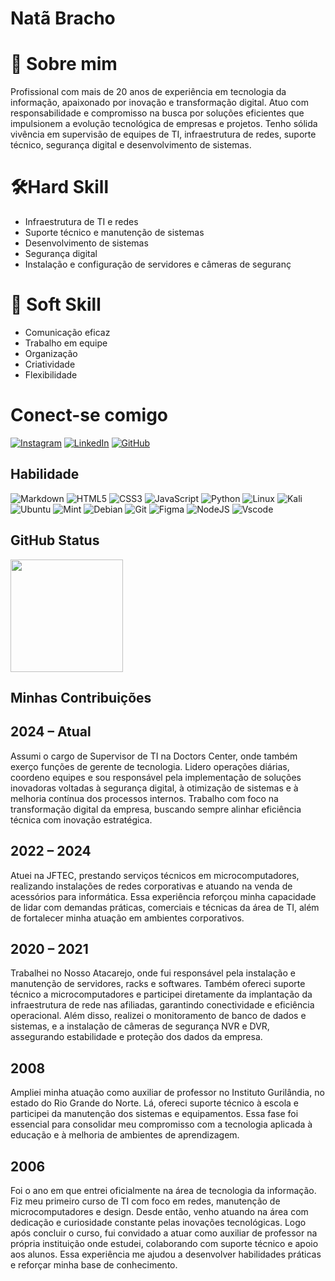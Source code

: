 # Natã Bracho
# 💼 Sobre mim
Profissional com mais de 20 anos de experiência em tecnologia da informação, apaixonado por inovação e transformação digital. Atuo com responsabilidade e compromisso na busca por soluções eficientes que impulsionem a evolução tecnológica de empresas e projetos. Tenho sólida vivência em supervisão de equipes de TI, infraestrutura de redes, suporte técnico, segurança digital e desenvolvimento de sistemas.

# 🛠️Hard Skill
- Infraestrutura de TI e redes
- Suporte técnico e manutenção de sistemas
- Desenvolvimento de sistemas
- Segurança digital
- Instalação e configuração de servidores e câmeras de seguranç
# 🤝 Soft Skill
- Comunicação eficaz
- Trabalho em equipe
- Organização
- Criatividade
- Flexibilidade

# Conect-se comigo

[![Instagram](https://img.shields.io/badge/-Instagram-%23E4405F?style=for-the-badge&logo=instagram&logoColor=white)](https://www.instagram.com/natan_baracho)
[![LinkedIn](https://img.shields.io/badge/LinkedIn-0077B5?style=for-the-badge&logo=linkedin&logoColor=white)](https://www.linkedin.com/in/natã-baracho-7a997934a)
[![GitHub](https://img.shields.io/badge/GitHub-100000?style=for-the-badge&logo=github&logoColor=white)](https://github.com/NatBaracho)

## Habilidade
![Markdown](https://img.shields.io/badge/Markdown-000?style=for-the-badge&logo=markdown)
![HTML5](https://img.shields.io/badge/HTML5-E34F26?style=for-the-badge&logo=html5&logoColor=white)
![CSS3](https://img.shields.io/badge/CSS3-1572B6?style=for-the-badge&logo=css3&logoColor=white)
![JavaScript](https://img.shields.io/badge/JavaScript-F7DF1E?style=for-the-badge&logo=javascript&logoColor=black)
![Python](https://img.shields.io/badge/python-3670A0?style=for-the-badge&logo=python&logoColor=ffdd54)
![Linux](https://img.shields.io/badge/Linux-000?style=for-the-badge&logo=linux&logoColor=FCC624)
![Kali](https://img.shields.io/badge/Kali-268BEE?style=for-the-badge&logo=kalilinux&logoColor=white)
![Ubuntu](https://img.shields.io/badge/Ubuntu-35495E?style=for-the-badge&logo=ubuntu&logoColor=2CA5E0)
![Mint](https://img.shields.io/badge/Linux%20Mint-87CF3E?style=for-the-badge&logo=Linux%20Mint&logoColor=white)
![Debian](https://img.shields.io/badge/Debian-D70A53?style=for-the-badge&logo=debian&logoColor=white)
![Git](https://img.shields.io/badge/GIT-E44C30?style=for-the-badge&logo=git&logoColor=white)
![Figma](https://img.shields.io/badge/Figma-696969?style=for-the-badge&logo=figma&logoColor=figma)
![NodeJS](https://img.shields.io/badge/node.js-6DA55F?style=for-the-badge&logo=node.js&logoColor=white)
![Vscode](https://img.shields.io/badge/Vscode-007ACC?style=for-the-badge&logo=visual-studio-code&logoColor=white)


## GitHub Status
<a href="https://github.com/anuraghazra/github-readme-stat">
  <img height=180 align="center" src="https://github-readme-stats.vercel.app/api/top-langs/?username=NathaliaCout&layout=compact&theme=radical&langs_count=8&card_width=320" />
</a>

## Minhas Contribuições
## 2024 – Atual
Assumi o cargo de Supervisor de TI na Doctors Center, onde também exerço funções de gerente de tecnologia. Lidero operações diárias, coordeno equipes e sou responsável pela implementação de soluções inovadoras voltadas à segurança digital, à otimização de sistemas e à melhoria contínua dos processos internos. Trabalho com foco na transformação digital da empresa, buscando sempre alinhar eficiência técnica com inovação estratégica.
## 2022 – 2024
Atuei na JFTEC, prestando serviços técnicos em microcomputadores, realizando instalações de redes corporativas e atuando na venda de acessórios para informática. Essa experiência reforçou minha capacidade de lidar com demandas práticas, comerciais e técnicas da área de TI, além de fortalecer minha atuação em ambientes corporativos.
## 2020 – 2021
Trabalhei no Nosso Atacarejo, onde fui responsável pela instalação e manutenção de servidores, racks e softwares. Também ofereci suporte técnico a microcomputadores e participei diretamente da implantação da infraestrutura de rede nas afiliadas, garantindo conectividade e eficiência operacional. Além disso, realizei o monitoramento de banco de dados e sistemas, e a instalação de câmeras de segurança NVR e DVR, assegurando estabilidade e proteção dos dados da empresa.
## 2008
Ampliei minha atuação como auxiliar de professor no Instituto Gurilândia, no estado do Rio Grande do Norte. Lá, ofereci suporte técnico à escola e participei da manutenção dos sistemas e equipamentos. Essa fase foi essencial para consolidar meu compromisso com a tecnologia aplicada à educação e à melhoria de ambientes de aprendizagem.
## 2006
Foi o ano em que entrei oficialmente na área de tecnologia da informação. Fiz meu primeiro curso de TI com foco em redes, manutenção de microcomputadores e design. Desde então, venho atuando na área com dedicação e curiosidade constante pelas inovações tecnológicas. Logo após concluir o curso, fui convidado a atuar como auxiliar de professor na própria instituição onde estudei, colaborando com suporte técnico e apoio aos alunos. Essa experiência me ajudou a desenvolver habilidades práticas e reforçar minha base de conhecimento.

